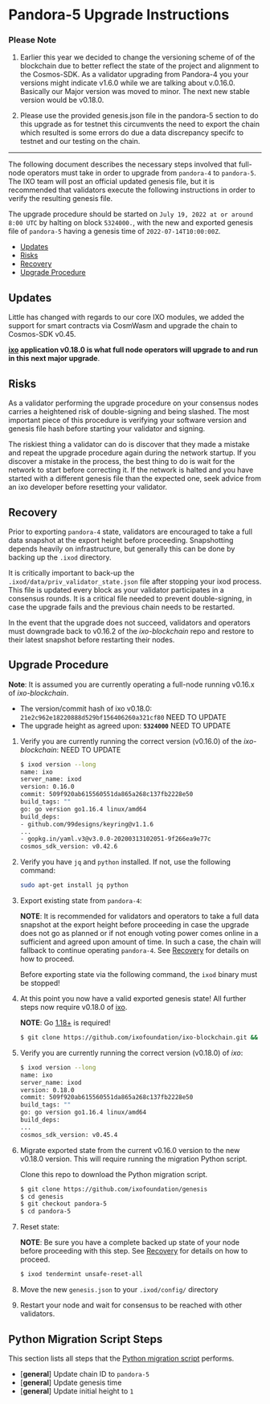 # Pandora-5 Upgrade Instructions

### Please Note

1. Earlier this year we decided to change the versioning scheme of of the blockchain due to better reflect the state of the project and alignment to the Cosmos-SDK. 
As a validator upgrading from Pandora-4 you your versions might indicate v1.6.0 while we are talking about v.0.16.0. Basically our Major version was moved to minor. The next new stable version would be v0.18.0.

1. Please use the provided genesis.json file in the pandora-5 section to do this upgrade as for testnet this circumvents the need to export the chain which resulted is some errors do due a data discrepancy specifc to testnet and our testing on the chain.

---

The following document describes the necessary steps involved that full-node operators
must take in order to upgrade from `pandora-4` to `pandora-5`. The IXO team
will post an official updated genesis file, but it is recommended that validators
execute the following instructions in order to verify the resulting genesis file.

The upgrade procedure should be started on `July 19, 2022 at or around 8:00 UTC` by halting on block `5324000.`, with the new and exported genesis file of `pandora-5` having a genesis time of `2022-07-14T10:00:00Z`.

  - [Updates](#updates)
  - [Risks](#risks)
  - [Recovery](#recovery)
  - [Upgrade Procedure](#upgrade-procedure)

## Updates

Little has changed with regards to our core IXO modules, we added the support for smart contracts via CosmWasm and upgrade the chain to Cosmos-SDK v0.45.

__[ixo](https://github.com/ixofoundation/ixo-blockchain) application v0.18.0 is
what full node operators will upgrade to and run in this next major upgrade__.

## Risks

As a validator performing the upgrade procedure on your consensus nodes carries a heightened risk of
double-signing and being slashed. The most important piece of this procedure is verifying your
software version and genesis file hash before starting your validator and signing.

The riskiest thing a validator can do is discover that they made a mistake and repeat the upgrade
procedure again during the network startup. If you discover a mistake in the process, the best thing
to do is wait for the network to start before correcting it. If the network is halted and you have
started with a different genesis file than the expected one, seek advice from an ixo developer
before resetting your validator.

## Recovery

Prior to exporting `pandora-4` state, validators are encouraged to take a full data snapshot at the
export height before proceeding. Snapshotting depends heavily on infrastructure, but generally this
can be done by backing up the `.ixod` directory.

It is critically important to back-up the `.ixod/data/priv_validator_state.json` file after stopping your ixod process. This file is updated every block as your validator participates in a consensus rounds. It is a critical file needed to prevent double-signing, in case the upgrade fails and the previous chain needs to be restarted.

In the event that the upgrade does not succeed, validators and operators must downgrade back to
v0.16.2 of the _ixo-blockchain_ repo and restore to their latest snapshot before restarting their nodes.

## Upgrade Procedure

__Note__: It is assumed you are currently operating a full-node running v0.16.x of _ixo-blockchain_.

- The version/commit hash of ixo v0.18.0: `21e2c962e18220888d529bf156406260a321cf80` NEED TO UPDATE
- The upgrade height as agreed upon: **`5324000`** NEED TO UPDATE


1. Verify you are currently running the correct version (v0.16.0) of the _ixo-blockchain_:
NEED TO UPDATE
   ```bash
   $ ixod version --long
   name: ixo
   server_name: ixod
   version: 0.16.0
   commit: 509f920ab615560551da865a268c137fb2228e50
   build_tags: ""
   go: go version go1.16.4 linux/amd64
   build_deps:
   - github.com/99designs/keyring@v1.1.6
   ...
   - gopkg.in/yaml.v3@v3.0.0-20200313102051-9f266ea9e77c
   cosmos_sdk_version: v0.42.6
   ```

1. Verify you have `jq` and `python` installed. If not, use the following command:

   ```bash
   sudo apt-get install jq python
   ```
   
1. Export existing state from `pandora-4`:

   **NOTE**: It is recommended for validators and operators to take a full data snapshot at the export
   height before proceeding in case the upgrade does not go as planned or if not enough voting power
   comes online in a sufficient and agreed upon amount of time. In such a case, the chain will fallback
   to continue operating `pandora-4`. See [Recovery](#recovery) for details on how to proceed.

   Before exporting state via the following command, the `ixod` binary must be stopped!

1. At this point you now have a valid exported genesis state! All further steps now require
v0.18.0 of [ixo](https://github.com/ixofoundation/ixo-blockchain).

   **NOTE**: Go [1.18+](https://golang.org/dl/) is required!

   ```bash
   $ git clone https://github.com/ixofoundation/ixo-blockchain.git && cd ixo-blockchain && git checkout v0.18.0; make install
   ```

1. Verify you are currently running the correct version (v0.18.0) of _ixo_:

   ```bash
   $ ixod version --long
   name: ixo
   server_name: ixod
   version: 0.18.0
   commit: 509f920ab615560551da865a268c137fb2228e50
   build_tags: ""
   go: go version go1.16.4 linux/amd64
   build_deps:
   ...
   cosmos_sdk_version: v0.45.4
   ```

1. Migrate exported state from the current v0.16.0 version to the new v0.18.0 version. This will require running the migration Python script.
   
   Clone this repo to download the Python migration script.
   
   ```bash
   $ git clone https://github.com/ixofoundation/genesis
   $ cd genesis
   $ git checkout pandora-5
   $ cd pandora-5
   ```

1. Reset state:

   **NOTE**: Be sure you have a complete backed up state of your node before proceeding with this step.
   See [Recovery](#recovery) for details on how to proceed.

   ```bash
   $ ixod tendermint unsafe-reset-all
   ```

1. Move the new `genesis.json` to your `.ixod/config/` directory

1. Restart your node and wait for consensus to be reached with other validators.

## Python Migration Script Steps

This section lists all steps that the [Python migration script](./scripts/migrate_export_from_v0.16.0_to_v0.18.0.py) performs.

- [**general**] Update chain ID to `pandora-5`
- [**general**] Update genesis time
- [**general**] Update initial height to `1`
